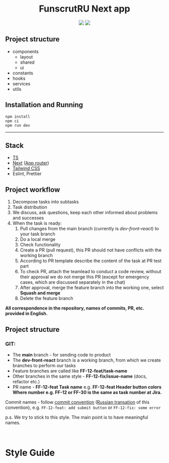 <h1 align="center">FunscrutRU Next app</h1>

<p align="center">
<img src="https://img.shields.io/badge/Next-black?style=for-the-badge&logo=next.js&logoColor=white" >

<img src="https://img.shields.io/badge/tailwindcss-%2338B2AC.svg?style=for-the-badge&logo=tailwind-css&logoColor=white" >

</p>

## Project structure

-   components
    -   layout
    -   shared
    -   ui
-   constants
-   hooks
-   services
-   utils

## Installation and Running

`npm install` <br/>
`npm ci` <br/>
`npm run dev` <br/>

---

## Stack

-   [TS](https://www.typescriptlang.org/)
-   [Next](https://nextjs.org/) ([App router](https://nextjs.org/docs/app))
-   [Tailwind CSS](https://tailwindcss.com/)
-   Eslint, Prettier

## Project workflow

1. Decompose tasks into subtasks
2. Task distribution
3. We discuss, ask questions, keep each other informed about problems and successes
4. When the task is ready:
    1. Pull changes from the main branch (currently is _dev-front-react_) to your task branch
    2. Do a local merge
    3. Check functionality
    4. Create a PR (pull request), this PR should not have conflicts with the working branch
    5. According to PR template describe the content of the task at PR test part
    6. To check PR, attach the teamlead to conduct a code review, without their approval we do not merge this PR (except for emergency cases, which are discussed separately in the chat)
    7. After approval, merge the feature branch into the working one, select **Squash and merge**
    8. Delete the feature branch

**All correspondence in the repository, names of commits, PR, etc. provided in English.**

## Project structure

### GIT:

-   The **main** branch - for sending code to product
-   The **dev-front-react** branch is a working branch, from which we create branches to perform our tasks
-   Feature branches are called like **FF-12-feat/task-name**
-   Other branches in the same style - **FF-12-fix/issue-name** (docs, refactor etc.)
-   PR name - **FF-12-feat Task name** e.g. **FF-12-feat Header button colors**
    **Where number e.g. FF-12 or FF-30 is the same as task number at Jira.**

Commit names - follow [commit convention](https://www.conventionalcommits.org/en/v1.0.0/) ([Russian transation](https://gist.github.com/Voloshin-Sergei/ffbec67c6d9fcb32b0df014ababba0e9) of this convention), e.g. `FF-12-feat: add submit button` or `FF-12-fix: some error`

p.s. We try to stick to this style. The main point is to have meaningful names.

<br/>

# Style Guide
